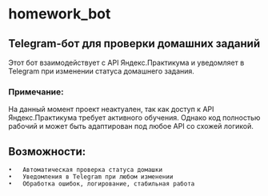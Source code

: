 # homework_bot
## Telegram-бот для проверки домашних заданий

Этот бот взаимодействует с API Яндекс.Практикума и уведомляет в Telegram при изменении статуса домашнего задания.

### Примечание:
На данный момент проект неактуален, так как доступ к API Яндекс.Практикума требует активного обучения.
Однако код полностью рабочий и может быть адаптирован под любое API со схожей логикой.

## Возможности:
	•	Автоматическая проверка статуса домашки
	•	Уведомления в Telegram при любом изменении
	•	Обработка ошибок, логирование, стабильная работа

